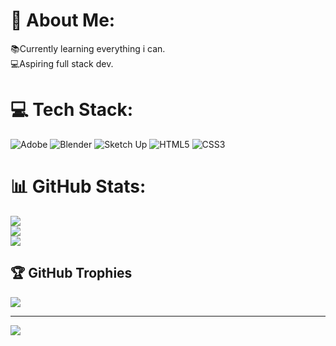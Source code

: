 # 💫 About Me:
📚Currently learning everything i can.<br>💻Aspiring full stack dev.


# 💻 Tech Stack:
![Adobe](https://img.shields.io/badge/adobe-%23FF0000.svg?style=for-the-badge&logo=adobe&logoColor=white) ![Blender](https://img.shields.io/badge/blender-%23F5792A.svg?style=for-the-badge&logo=blender&logoColor=white) ![Sketch Up](https://img.shields.io/badge/SketchUp-005F9E?style=for-the-badge&logo=sketchup&logoColor=white) ![HTML5](https://img.shields.io/badge/html5-%23E34F26.svg?style=for-the-badge&logo=html5&logoColor=white) ![CSS3](https://img.shields.io/badge/css3-%231572B6.svg?style=for-the-badge&logo=css3&logoColor=white)
# 📊 GitHub Stats:
![](https://github-readme-stats.vercel.app/api?username=JamesLoew-Dev&theme=dark&hide_border=false&include_all_commits=true&count_private=true)<br/>
![](https://github-readme-streak-stats.herokuapp.com/?user=JamesLoew-Dev&theme=dark&hide_border=false)<br/>
![](https://github-readme-stats.vercel.app/api/top-langs/?username=JamesLoew-Dev&theme=dark&hide_border=false&include_all_commits=true&count_private=true&layout=compact)

## 🏆 GitHub Trophies
![](https://github-profile-trophy.vercel.app/?username=JamesLoew-Dev&theme=radical&no-frame=false&no-bg=true&margin-w=4)

---
[![](https://visitcount.itsvg.in/api?id=JamesLoew-Dev&icon=0&color=0)](https://visitcount.itsvg.in)

<!-- Proudly created with GPRM ( https://gprm.itsvg.in ) -->
